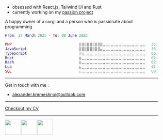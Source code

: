 * obsessed with React.js, Tailwind UI and Rust
* currently working on my [passion project](https://github.com/otakulibrary)

A happy owner of a corgi and a person who is passionate about programming

<!--START_SECTION:waka-->

```lua
From: 17 March 2025 - To: 08 June 2025

PHP                               ⣿⣿⣿⣿⣿⣿⣿⣿⣿⣀⣀⣀⣀⣀⣀⣀⣀⣀⣀⣀⣀⣀⣀⣀⣀   35.71 %
JavaScript                        ⣿⣿⣿⣿⣿⣿⣿⣿⣤⣀⣀⣀⣀⣀⣀⣀⣀⣀⣀⣀⣀⣀⣀⣀⣀   33.03 %
TypeScript                        ⣿⣶⣀⣀⣀⣀⣀⣀⣀⣀⣀⣀⣀⣀⣀⣀⣀⣀⣀⣀⣀⣀⣀⣀⣀   06.85 %
Rust                              ⣶⣀⣀⣀⣀⣀⣀⣀⣀⣀⣀⣀⣀⣀⣀⣀⣀⣀⣀⣀⣀⣀⣀⣀⣀   02.83 %
Bash                              ⣶⣀⣀⣀⣀⣀⣀⣀⣀⣀⣀⣀⣀⣀⣀⣀⣀⣀⣀⣀⣀⣀⣀⣀⣀   02.62 %
Lua                               ⣦⣀⣀⣀⣀⣀⣀⣀⣀⣀⣀⣀⣀⣀⣀⣀⣀⣀⣀⣀⣀⣀⣀⣀⣀   01.72 %
SQL                               ⣄⣀⣀⣀⣀⣀⣀⣀⣀⣀⣀⣀⣀⣀⣀⣀⣀⣀⣀⣀⣀⣀⣀⣀⣀   00.83 %
```

<!--END_SECTION:waka-->

----
Get in touch with me :
- <a href="mailto:alexander.kremeshnoi@outlook.com">alexander.kremeshnoi@outlook.com</a>

---
[Checkout my CV](https://kremeshnoi.github.io)

---

<a href="https://www.codewars.com/users/Alexander%20Kremeshnoi">
  <img align="left" style="height: 50px;" src="https://github.com/user-attachments/assets/9a9007e0-ae30-454a-8f82-dbd7edcd5e52" />
</a>

<a href="https://publish.obsidian.md/computer-science-vault">
  <img align="left" style="height: 50px;" src="https://github.com/user-attachments/assets/4e0fed43-db23-44c2-9936-ba799dae98ae" />
</a>

<a href="https://app.warp.dev/referral/QXELWK">
  <img align="left" style="height: 50px;" src="https://github.com/user-attachments/assets/65994ae2-4922-434f-a159-c72bb351355e" />
</a>
